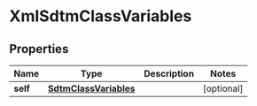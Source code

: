 
# XmlSdtmClassVariables

## Properties
| Name | Type | Description | Notes |
| ------------ | ------------- | ------------- | ------------- |
| **self** | [**SdtmClassVariables**](SdtmClassVariables.md) |  |  [optional] |



